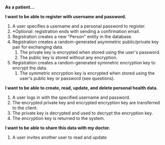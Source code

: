 **As a patient...**

**I want to be able to register with username and password.**

1. A user specifies a username and a personal password to register.
2. *Optional: registration ends with sending a confirmation email.
3. Registration creates a new "Person" entity in the database. 
4. Registration creates a random-generated asymmetric public/private key pair for exchanging data.
	1. The private key is encrypted when stored using the user's password.
	2. The public key is stored without any encryption.
5. Registration creates a random-generated symmetric encryption key to encrypt the data.
	1. The symmetric encryption key is encrypted when stored using the user's public key or password (see questions).
	

**I want to be able to create, read, update, and delete personal health data.** 

1. A user logs in with the specified username and password.
2. The encrypted private key and encrypted encryption key are transferred to the client.
3. The private key is decrypted and used to decrypt the encryption key.
4. The encryption key is returned to the system.

**I want to be able to share this data with my doctor.**

1. A user invites another user to read and update 